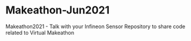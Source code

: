 # Makeathon-Jun2021
Makeathon2021 - Talk with your Infineon Sensor
Repository to share code related to Virtual Makeathon
